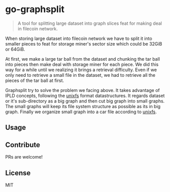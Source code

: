 go-graphsplit
==================
> A tool for splitting large dataset into graph slices feat for making deal in filecoin network.


When storing large dataset into filecoin network we have to split it into smaller pieces to feat for storage miner's sector size which could be 32GiB or 64GiB.

At first, we make a large tar ball from the dataset and chunking the tar ball into pieces then make deal with storage miner for each piece. We did this way for a while until we realizing it brings a retrieval difficulty. Even if we only need to retrieve a small file in the dataset, we had to retrieve all the pieces of the tar ball at first. 

Graphsplit try to solve the problem we facing above. It takes advantage of IPLD concepts, following the [unixfs](https://github.com/ipfs/go-unixfs) format datastructures. It regards dataset or it's sub-directory as a big graph and then cut big graph into small graphs. The small graphs will keep its file system structure as possible as its in big graph. Finally we organize small graph into a car file according to [unixfs](https://github.com/ipfs/go-unixfs).

## Usage


## Contribute

PRs are welcome!


## License

MIT

